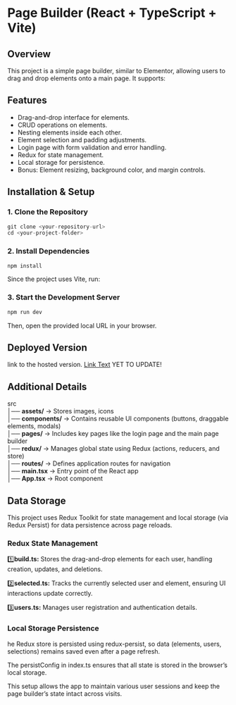 # Page Builder (React + TypeScript + Vite)


## Overview 

This project is a simple page builder, similar to Elementor, allowing users to drag and drop elements onto a main page. It supports:

## Features
- Drag-and-drop interface for elements.
- CRUD operations on elements.
- Nesting elements inside each other.
- Element selection and padding adjustments.
- Login page with form validation and error handling.
- Redux for state management.
- Local storage for persistence.
- Bonus: Element resizing, background color, and margin controls.


## Installation & Setup

### 1. Clone the Repository

```js
git clone <your-repository-url>
cd <your-project-folder>
```

### 2. Install Dependencies

```js
npm install
```
Since the project uses Vite, run:

### 3. Start the Development Server

```js
npm run dev
```

Then, open the provided local URL in your browser.




## Deployed Version

link to the hosted version. 
[Link Text](https://builder-virid.vercel.app/)   YET TO UPDATE!


## Additional Details

src  
│── **assets/** → Stores images, icons  
│── **components/** → Contains reusable UI components (buttons, draggable elements, modals)  
│── **pages/** → Includes key pages like the login page and the main page builder  
│── **redux/** → Manages global state using Redux (actions, reducers, and store)  
│── **routes/** → Defines application routes for navigation  
│── **main.tsx** → Entry point of the React app  
│── **App.tsx** → Root component  


## Data Storage

This project uses Redux Toolkit for state management and local storage (via Redux Persist) for data persistence across page reloads.

### Redux State Management

:one:**build.ts:** Stores the drag-and-drop elements for each user, handling creation, updates, and deletions.

:two:**selected.ts:** Tracks the currently selected user and element, ensuring UI interactions update correctly.

:three:**users.ts:** Manages user registration and authentication details.


### Local Storage Persistence

he Redux store is persisted using redux-persist, so data (elements, users, selections) remains saved even after a page refresh.

The persistConfig in index.ts ensures that all state is stored in the browser’s local storage.



This setup allows the app to maintain various user sessions and keep the page builder’s state intact across visits.
